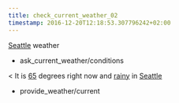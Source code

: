 ```yaml
---
title: check_current_weather_02
timestamp: 2016-12-20T12:18:53.307796242+02:00
---
```


[Seattle](city) weather
* ask_current_weather/conditions

< It is [65](temperature) degrees right now and [rainy](weather_condition) in [Seattle](city)
* provide_weather/current

